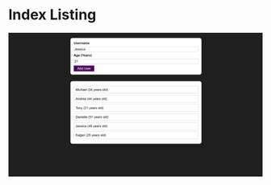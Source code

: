 # Index Listing
 
![png1](https://github.com/Kaganbulbul/Index-Listing-React/blob/main/App1.png?raw=true)
